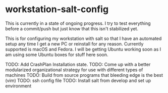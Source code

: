 # workstation-salt-config
This is currently in a state of ongoing progress. I try to test everything before a commit/push but just know that this isn't stabilized yet.

This is for configuring my workstation with salt so that I have an automated setup any time I get a new PC or reinstall for any reason.
Currently supported is macOS and Fedora. I will be getting Ubuntu working soon as I am using some Ubuntu boxes for stuff here soon.

TODO: Add CrashPlan Installation state.
TODO: Come up with a better modularized organizational strategy for use with different types of machines
TODO: Build from source programs that bleeding edge is the best (vim)
TODO: ssh config file
TODO: Install salt from develop and set up environment
